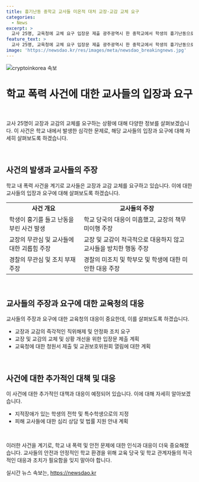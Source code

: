 ```yaml
---
title: 흉기난동 중학교 교사들 미온적 대처 교장·교감 교체 요구
categories:
  - News
excerpt: >
  교사 25명, 교육청에 교체 요구 입장문 제출 광주광역시 한 중학교에서 학생의 흉기난동으로 교육 당국이 조사에 착수했다. 교사들은 교장과 교감 교체를 요구하며 입장문을 작성했다. 학생의 흉기 난동에 대한 대응이 미흡하다며 교장과 교감에 대한 비판을 제기하고, 이에 따라 교장과 교감의 직위해제를 요구하고 있다. 또한 교장의 고압적 태도와 교사들의 출근 두려움 등의 문제도 지적하며, 광주시교육청에 조속한 조치를 촉구하고 있다.
feature_text: >
  교사 25명, 교육청에 교체 요구 입장문 제출 광주광역시 한 중학교에서 학생의 흉기난동으로 교육 당국이 조사에 착수했다. 교사들은 교장과 교감 교체를 요구하며 입장문을 작성했다. 학생의 흉기 난동에 대한 대응이 미흡하다며 교장과 교감에 대한 비판을 제기하고, 이에 따라 교장과 교감의 직위해제를 요구하고 있다. 또한 교장의 고압적 태도와 교사들의 출근 두려움 등의 문제도 지적하며, 광주시교육청에 조속한 조치를 촉구하고 있다.
image: 'https://newsdao.kr/res/images/meta/newsdao_breakingnews.jpg'
---
```


<p><img src="https://newsdao.kr/res/images/meta/newsdao_breakingnews.jpg" alt="cryptoinkorea 속보" /></p>

<h1 data-ke-size="size28"><b>학교 폭력 사건에 대한 교사들의 입장과 요구</b></h1>

<p data-ke-size="size16">&nbsp;</p>

<p>교사 25명이 교장과 교감의 교체를 요구하는 상황에 대해 다양한 정보를 살펴보겠습니다. 이 사건은 학교 내에서 발생한 심각한 문제로, 해당 교사들의 입장과 요구에 대해 자세히 살펴보도록 하겠습니다.</p>

<p data-ke-size="size16">&nbsp;</p>

<h2 data-ke-size="size26">사건의 발생과 교사들의 주장</h2>

<p data-ke-size="size16">학교 내 폭력 사건을 계기로 교사들은 교장과 교감 교체를 요구하고 있습니다. 이에 대한 교사들의 입장과 요구에 대해 살펴보도록 하겠습니다.</p>

<table>
  <tbody>
    <tr>
      <td style="text-align: center; height: 17px;"><b>사건 개요</b></td>
      <td style="text-align: center; height: 17px;"><b>교사들의 주장</b></td>
    </tr>
    <tr>
      <td style="text-align: left; height: 17px;">학생이 흉기를 들고 난동을 부린 사건 발생</td>
      <td style="text-align: left; height: 17px;">학교 당국의 대응이 미흡했고, 교장의 책무 미이행 주장</td>
    </tr>
    <tr>
      <td style="text-align: left; height: 17px;">교장의 무관심 및 교사들에 대한 괴롭힘 주장</td>
      <td style="text-align: left; height: 17px;">교장 및 교감이 적극적으로 대응하지 않고 교사들을 방치한 행동 주장</td>
    </tr>
    <tr>
      <td style="text-align: left; height: 17px;">경찰의 무관심 및 조치 부재 주장</td>
      <td style="text-align: left; height: 17px;">경찰의 미조치 및 학부모 및 학생에 대한 미안한 대응 주장</td>
    </tr>
  </tbody>
</table>

<p data-ke-size="size16">&nbsp;</p>

<h2 data-ke-size="size26">교사들의 주장과 요구에 대한 교육청의 대응</h2>

<p data-ke-size="size16">교사들의 주장과 요구에 대한 교육청의 대응이 중요한데, 이를 살펴보도록 하겠습니다.</p>

<ul>
  <li>교장과 교감의 즉각적인 직위해제 및 안정화 조치 요구</li>
  <li>교장 및 교감의 교체 및 상황 개선을 위한 입장문 제출 계획</li>
  <li>교육청에 대한 청원서 제출 및 교권보호위원회 열림에 대한 계획</li>
</ul>

<p data-ke-size="size16">&nbsp;</p>

<h2 data-ke-size="size26">사건에 대한 추가적인 대책 및 대응</h2>

<p data-ke-size="size16">이 사건에 대한 추가적인 대책과 대응이 예정되어 있습니다. 이에 대해 자세히 알아보겠습니다.</p>

<ul>
  <li>지적장애가 있는 학생의 전학 및 특수학생으로의 지정</li>
  <li>피해 교사들에 대한 심리 상담 및 법률 지원 안내 계획</li>
</ul>

<p data-ke-size="size16">&nbsp;</p>

<p>이러한 사건을 계기로, 학교 내 폭력 및 안전 문제에 대한 인식과 대응이 더욱 중요해졌습니다. 교사들의 안전과 안정적인 학교 환경을 위해 교육 당국 및 학교 관계자들의 적극적인 대응과 조치가 필요함을 잊지 말아야 합니다.</p>
실시간 뉴스 속보는, <a href="https://newsdao.kr" rel="dofollow">https://newsdao.kr</a>


